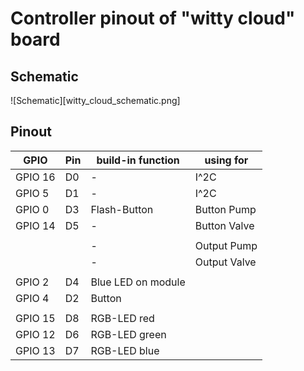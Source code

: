 # Controller pinout of "witty cloud" board

## Schematic
![Schematic][witty_cloud_schematic.png]

## Pinout

GPIO    | Pin | build-in function  | using for    |
--------|-----|--------------------|--------------|
GPIO 16 | D0  | -                  | I^2C         |
GPIO 5  | D1  | -                  | I^2C         |
GPIO 0  | D3  | Flash-Button       | Button Pump  |
GPIO 14 | D5  | -                  | Button Valve |
        |     |                    |              |
        |     | -                  | Output Pump  |
        |     | -                  | Output Valve |
        |     |                    |              |
GPIO 2  | D4  | Blue LED on module |              |
GPIO 4  | D2  | Button             |              |
        |     |                    |              |
GPIO 15 | D8  | RGB-LED red        |              |
GPIO 12 | D6  | RGB-LED green      |              |
GPIO 13 | D7  | RGB-LED blue       |              |